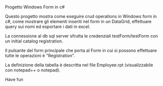 Progetto Windows Form in c#

Questo progetto mostra come eseguire crud operations in Windows form in c#, come mostrare gli elementi inseriti nel form in un DataGrid, effettuare query sui nomi ed esportare i dati in excel.

La connessione al db sql server sfrutta le credenziali testForm/testForm con un initial catalog registration.

Il pulsante del form principale che porta al Form in cui si possono effettuare tutte le operazioni è "Registration".

La definizione della tabella è descritta nel file Employee.rpt (visualizzabile con notepad++ o notepad).

Have fun
